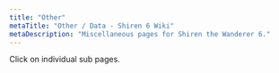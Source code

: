 ```yaml
---
title: "Other"
metaTitle: "Other / Data - Shiren 6 Wiki"
metaDescription: "Miscellaneous pages for Shiren the Wanderer 6."
---
```


Click on individual sub pages.
